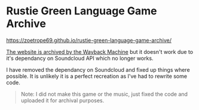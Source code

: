 # Rustie Green Language Game Archive

https://zoetrope69.github.io/rustie-green-language-game-archive/

[The website is archived by the Wayback Machine](https://web.archive.org/web/20160323210419/http://greenlanguage.rustie.net/) but it doesn't work due to it's dependancy on Soundcloud API which no longer works.

I have removed the dependancy on Soundcloud and fixed up things where possible. It is unlikely it is a perfect recreation as I've had to rewrite some code.

> Note: I did not make this game or the music, just fixed the code and uploaded it for archival purposes.
